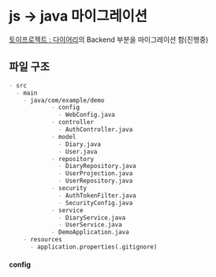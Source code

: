 # js -> java 마이그레이션

[토이프로젝트 : 다이어리](https://github.com/anc5557/Diary)의 Backend 부분을 마이그레이션 함(진행중)

## 파일 구조

```md
- src
  - main
    - java/com/example/demo
            - config
              - WebConfig.java
            - controller
              - AuthController.java
            - model
              - Diary.java
              - User.java
            - repository
              - DiaryRepository.java
              - UserProjection.java
              - UserRepository.java
            - security
              - AuthTokenFilter.java
              - SecurityConfig.java
            - service
              - DiaryService.java
              - UserService.java
            - DemoApplication.java
    - resources
      - application.properties(.gitignore)
```
#### config


